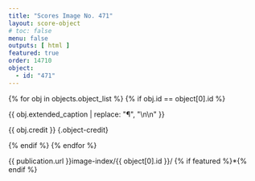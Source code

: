 ```yaml
---
title: "Scores Image No. 471"
layout: score-object
# toc: false
menu: false
outputs: [ html ]
featured: true
order: 14710
object:
  - id: "471"
---
```


{% for obj in objects.object_list %}
{% if obj.id == object[0].id %}

{{ obj.extended_caption | replace: "¶", "\n\n" }}

{{ obj.credit }} {.object-credit}

{% endif %}
{% endfor %}

<div class="object-credit object-url is-print-only">

{{ publication.url }}image-index/{{ object[0].id }}/ {% if featured %}*{% endif %}

</div>
